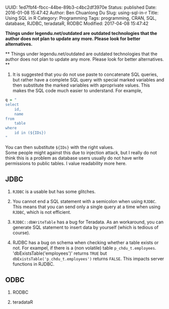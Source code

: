 UUID: 1ed7fbf4-fbcc-44be-89b3-c4bc2df3970e
Status: published
Date: 2016-01-08 15:47:42
Author: Ben Chuanlong Du
Slug: using-sql-in-r
Title: Using SQL in R
Category: Programming
Tags: programming, CRAN, SQL, database, RJDBC, teradataR, RODBC
Modified: 2017-04-08 15:47:42

**Things under legendu.net/outdated are outdated technologies that the author does not plan to update any more. Please look for better alternatives.**

**
Things under legendu.net/outdated are outdated technologies 
that the author does not plan to update any more. 
Please look for better alternatives.
**

1. It is suggested that you do not use paste to concatenate SQL queries, 
but rather have a complete SQL query with special marked variables 
and then substitute the marked variables with aproprivate values. 
This makes the SQL code much easier to understand. 
For example,
```R
q = "
select
    id,
    name
from
    table
where
    id in (${IDs})
"
```
You can then substitute `${IDs}` with the right values.  
Some people might against this due to injection attack,
but I really do not think this is a problem 
as database users usually do not have write permissions to public tables.
I value readability more here.

## JDBC

1. `RJDBC` is a usable but has some glitches.

1. You cannot end a SQL statement with a semicolon when using `RJDBC`.
This means that you can send only a single query at a time when using `RJDBC`,
which is not efficient.

2. `RJDBC::dbWriteTable` has a bug for Teradata. 
As an workaround, 
you can generate SQL statement to insert data by yourself
(which is tedious of course). 

3. RJDBC has a bug on schema when checking whether a table exists or not.
For exampel, if there is a (non volatile) table `p_chdu_t.employees`.
'dbExistsTable('employees')' returns `TRUE` 
but `dbExistsTable('p_chdu_t.employees')` returns `FALSE`.
This impacts server functions in RJDBC.

## ODBC

1. RODBC

2. teradataR


